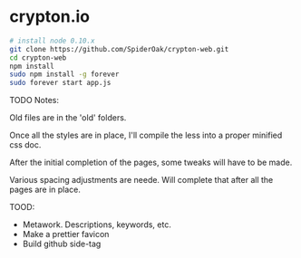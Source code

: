 # crypton.io

````bash
# install node 0.10.x
git clone https://github.com/SpiderOak/crypton-web.git
cd crypton-web
npm install
sudo npm install -g forever
sudo forever start app.js
````

TODO Notes:

Old files are in the 'old' folders.

Once all the styles are in place, I'll compile the less into a proper minified css doc.

After the initial completion of the pages, some tweaks will have to be made.

Various spacing adjustments are neede. Will complete that after all the pages are in place.

TOOD:
- Metawork. Descriptions, keywords, etc.
- Make a prettier favicon
- Build github side-tag
